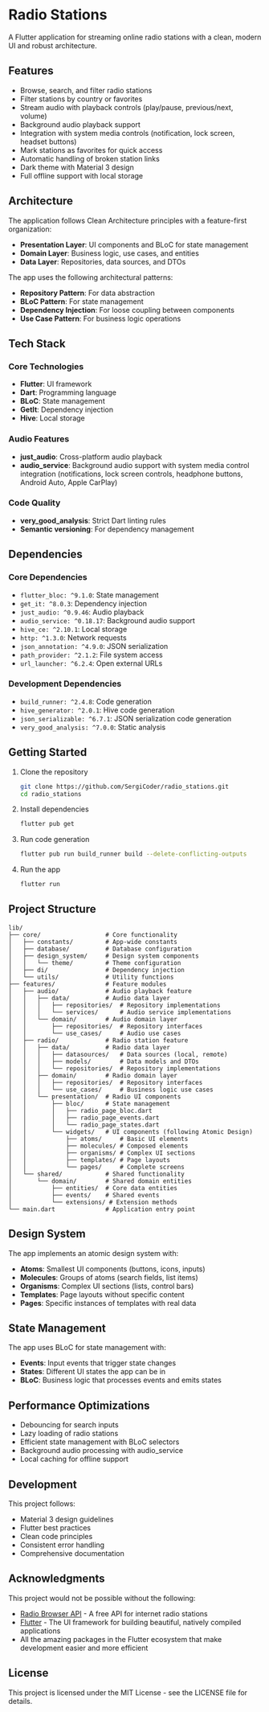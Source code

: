# Radio Stations

A Flutter application for streaming online radio stations with a clean, modern UI and robust architecture.

## Features

- Browse, search, and filter radio stations
- Filter stations by country or favorites
- Stream audio with playback controls (play/pause, previous/next, volume)
- Background audio playback support
- Integration with system media controls (notification, lock screen, headset buttons)
- Mark stations as favorites for quick access
- Automatic handling of broken station links
- Dark theme with Material 3 design
- Full offline support with local storage

## Architecture

The application follows Clean Architecture principles with a feature-first organization:

- **Presentation Layer**: UI components and BLoC for state management
- **Domain Layer**: Business logic, use cases, and entities
- **Data Layer**: Repositories, data sources, and DTOs

The app uses the following architectural patterns:
- **Repository Pattern**: For data abstraction
- **BLoC Pattern**: For state management
- **Dependency Injection**: For loose coupling between components
- **Use Case Pattern**: For business logic operations

## Tech Stack

### Core Technologies
- **Flutter**: UI framework
- **Dart**: Programming language
- **BLoC**: State management
- **GetIt**: Dependency injection
- **Hive**: Local storage

### Audio Features
- **just_audio**: Cross-platform audio playback
- **audio_service**: Background audio support with system media control integration (notifications, lock screen controls, headphone buttons, Android Auto, Apple CarPlay)

### Code Quality
- **very_good_analysis**: Strict Dart linting rules
- **Semantic versioning**: For dependency management

## Dependencies

### Core Dependencies
- `flutter_bloc: ^9.1.0`: State management
- `get_it: ^8.0.3`: Dependency injection
- `just_audio: ^0.9.46`: Audio playback
- `audio_service: ^0.18.17`: Background audio support
- `hive_ce: ^2.10.1`: Local storage
- `http: ^1.3.0`: Network requests
- `json_annotation: ^4.9.0`: JSON serialization
- `path_provider: ^2.1.2`: File system access
- `url_launcher: ^6.2.4`: Open external URLs

### Development Dependencies
- `build_runner: ^2.4.8`: Code generation
- `hive_generator: ^2.0.1`: Hive code generation
- `json_serializable: ^6.7.1`: JSON serialization code generation
- `very_good_analysis: ^7.0.0`: Static analysis

## Getting Started

1. Clone the repository
   ```bash
   git clone https://github.com/SergiCoder/radio_stations.git
   cd radio_stations
   ```

2. Install dependencies
   ```bash
   flutter pub get
   ```

3. Run code generation
   ```bash
   flutter pub run build_runner build --delete-conflicting-outputs
   ```

4. Run the app
   ```bash
   flutter run
   ```

## Project Structure

```
lib/
├── core/                  # Core functionality
│   ├── constants/         # App-wide constants
│   ├── database/          # Database configuration 
│   ├── design_system/     # Design system components
│   │   └── theme/         # Theme configuration
│   ├── di/                # Dependency injection
│   └── utils/             # Utility functions
├── features/              # Feature modules
│   ├── audio/             # Audio playback feature
│   │   ├── data/          # Audio data layer
│   │   │   ├── repositories/  # Repository implementations
│   │   │   └── services/      # Audio service implementations
│   │   └── domain/        # Audio domain layer
│   │       ├── repositories/  # Repository interfaces
│   │       └── use_cases/     # Audio use cases
│   ├── radio/             # Radio station feature
│   │   ├── data/          # Radio data layer
│   │   │   ├── datasources/   # Data sources (local, remote)
│   │   │   ├── models/        # Data models and DTOs
│   │   │   └── repositories/  # Repository implementations
│   │   ├── domain/        # Radio domain layer
│   │   │   ├── repositories/  # Repository interfaces 
│   │   │   └── use_cases/     # Business logic use cases
│   │   └── presentation/  # Radio UI components
│   │       ├── bloc/      # State management
│   │       │   ├── radio_page_bloc.dart
│   │       │   ├── radio_page_events.dart
│   │       │   └── radio_page_states.dart
│   │       └── widgets/   # UI components (following Atomic Design)
│   │           ├── atoms/     # Basic UI elements
│   │           ├── molecules/ # Composed elements
│   │           ├── organisms/ # Complex UI sections
│   │           ├── templates/ # Page layouts
│   │           └── pages/     # Complete screens
│   └── shared/            # Shared functionality
│       └── domain/        # Shared domain entities
│           ├── entities/  # Core data entities
│           ├── events/    # Shared events
│           └── extensions/ # Extension methods
└── main.dart              # Application entry point
```

## Design System

The app implements an atomic design system with:

- **Atoms**: Smallest UI components (buttons, icons, inputs)
- **Molecules**: Groups of atoms (search fields, list items)
- **Organisms**: Complex UI sections (lists, control bars)
- **Templates**: Page layouts without specific content
- **Pages**: Specific instances of templates with real data

## State Management

The app uses BLoC for state management with:
- **Events**: Input events that trigger state changes
- **States**: Different UI states the app can be in
- **BLoC**: Business logic that processes events and emits states

## Performance Optimizations

- Debouncing for search inputs
- Lazy loading of radio stations
- Efficient state management with BLoC selectors
- Background audio processing with audio_service
- Local caching for offline support

## Development

This project follows:
- Material 3 design guidelines
- Flutter best practices
- Clean code principles
- Consistent error handling
- Comprehensive documentation

## Acknowledgments

This project would not be possible without the following:

- [Radio Browser API](https://www.radio-browser.info/) - A free API for internet radio stations
- [Flutter](https://flutter.dev/) - The UI framework for building beautiful, natively compiled applications
- All the amazing packages in the Flutter ecosystem that make development easier and more efficient

## License

This project is licensed under the MIT License - see the LICENSE file for details.